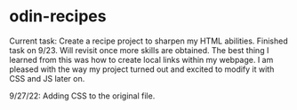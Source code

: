 # odin-recipes
Current task: Create a recipe project to sharpen my HTML abilities.
Finished task on 9/23. Will revisit once more skills are obtained.
The best thing I learned from this was how to create local links within my webpage. 
I am pleased with the way my project turned out and excited to modify it with CSS and JS later on. 

9/27/22: Adding CSS to the original file. 

